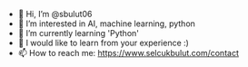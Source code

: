- 👋 Hi, I’m @sbulut06
- 👀 I’m interested in AI, machine learning, python
- 🌱 I’m currently learning 'Python'
- 💞️ I would like to learn from your experience :)
- 📫 How to reach me: https://www.selcukbulut.com/contact
<!---
sbulut06/sbulut06 is a ✨ special ✨ repository because its `README.md` (this file) appears on your GitHub profile.
You can click the Preview link to take a look at your changes.
--->
